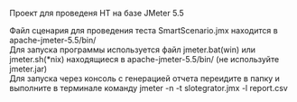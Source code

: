 Проект для проведеня НТ на базе JMeter 5.5

Файл сценария  для проведения теста SmartScenario.jmx находится в apache-jmeter-5.5/bin/<br>
Для запуска программы используется файл jmeter.bat(win) или jmeter.sh(*nix) находящиеся в apache-jmeter-5.5/bin/ (не используйте jmeter.jar)<br>
Для запуска через консоль с генерацией отчета переидите в папку и выполните в терминале команду jmeter -n -t slotegrator.jmx -l report.csv<br>
